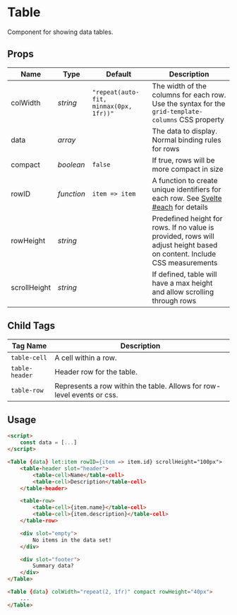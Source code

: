 # Table

Component for showing data tables.

## Props
| Name | Type | Default | Description |
| --- | --- | --- | --- |
| colWidth | _string_ | `"repeat(auto-fit, minmax(0px, 1fr))"` | The width of the columns for each row. Use the syntax for the `grid-template-columns` CSS property
| data | _array_ | | The data to display. Normal binding rules for rows
| compact | _boolean_ | `false` | If true, rows will be more compact in size
| rowID | _function_ | `item => item` | A function to create unique identifiers for each row. See [Svelte #each](https://svelte.dev/docs#each) for details
| rowHeight | _string_ | | Predefined height for rows. If no value is provided, rows will adjust height based on content. Include CSS measurements
| scrollHeight | _string_ | | If defined, table will have a max height and allow scrolling through rows

## Child Tags
| Tag Name | Description |
| --- | --- |
| `table-cell` | A cell within a row.
| `table-header` | Header row for the table.
| `table-row` | Represents a row within the table. Allows for row-level events or css.

## Usage
```html
<script>
    const data = [...]
</script>

<Table {data} let:item rowID={item => item.id} scrollHeight="100px">
    <table-header slot="header">
        <table-cell>Name</table-cell>
        <table-cell>Description</table-cell>
    </table-header>

    <table-row>
        <table-cell>{item.name}</table-cell>
        <table-cell>{item.description}</table-cell>
    </table-row>

    <div slot="empty">
        No items in the data set!
    </div>

    <div slot="footer">
        Summary data?
    </div>
</Table>

<Table {data} colWidth="repeat(2, 1fr)" compact rowHeight="40px">
    ...
</Table>
```
